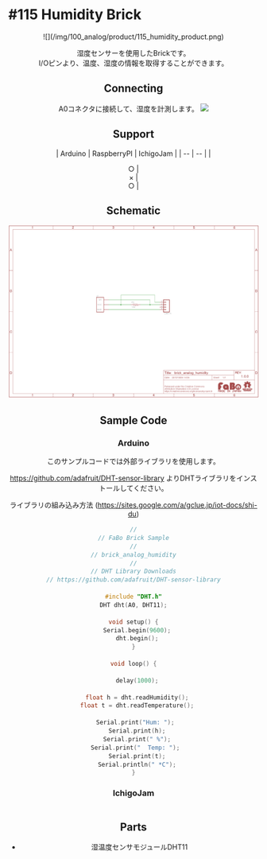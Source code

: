 # #115 Humidity Brick

<center>![](/img/100_analog/product/115_humidity_product.png)
<!--COLORME-->

湿度センサーを使用したBrickです。
<br>
I/Oピンより、温度、湿度の情報を取得することができます。
<br>

## Connecting
A0コネクタに接続して、湿度を計測します。
![](/img/100_analog/connect/115_humidity_connect.png)

## Support
| Arduino | RaspberryPI | IchigoJam |
| -- | -- |
| <center>○ | <center>× | <center>○ |

## Schematic
![](/img/100_analog/schematic/115_humidity_schematic.png)

## Sample Code
### Arduino
このサンプルコードでは外部ライブラリを使用します。

https://github.com/adafruit/DHT-sensor-library
よりDHTライブラリをインストールしてください。

ライブラリの組み込み方法 (https://sites.google.com/a/gclue.jp/iot-docs/shi-du)


```c
//
// FaBo Brick Sample
//
// brick_analog_humidity
//
// DHT Library Downloads
// https://github.com/adafruit/DHT-sensor-library

#include "DHT.h"
DHT dht(A0, DHT11);

void setup() {
  Serial.begin(9600);
  dht.begin();
}

void loop() {

  delay(1000);

  float h = dht.readHumidity();
  float t = dht.readTemperature();

  Serial.print("Hum: "); 
  Serial.print(h);
  Serial.print(" %");
  Serial.print("  Temp: "); 
  Serial.print(t);
  Serial.println(" *C");
}
```

### IchigoJam
```Basic

```

## Parts
- 湿温度センサモジュールDHT11
